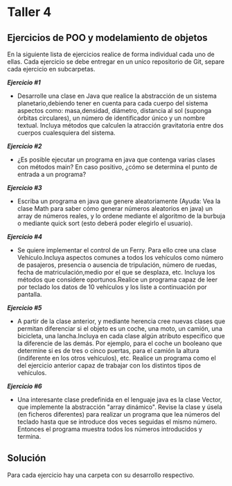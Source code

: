 # Taller 4
## Ejercicios de POO y modelamiento de objetos

En la siguiente lista de ejercicios realice de forma individual cada uno de ellas. Cada ejercicio se debe entregar 
en un unico repositorio de Git, separe cada ejercicio en subcarpetas.


***Ejercicio #1***
* Desarrolle una clase en Java que realice la abstracción de un sistema planetario,debiendo tener en cuenta para cada 
cuerpo del sistema aspectos como: masa,densidad, diámetro, distancia al sol (suponga órbitas circulares), un número 
de identificador único y un nombre textual. Incluya métodos que calculen la atracción gravitatoria entre dos 
cuerpos cualesquiera del sistema.

  
***Ejercicio #2***
* ¿Es posible ejecutar un programa en java que contenga varias clases con métodos main? En caso positivo, ¿cómo se 
determina el punto de entrada a un programa?

  
***Ejercicio #3***
* Escriba un programa en java que genere aleatoriamente (Ayuda: Vea la clase Math para saber cómo generar números 
aleatorios en java) un array de números reales, y lo ordene mediante el algoritmo de la burbuja o mediante quick sort (esto deberá poder elegirlo el usuario).

  
***Ejercicio #4***
* Se quiere implementar el control de un Ferry. Para ello cree una clase Vehículo.Incluya aspectos comunes a todos 
los vehículos como número de pasajeros, presencia o ausencia de tripulación, número de ruedas, fecha de matriculación,medio por el que se desplaza, etc. Incluya los métodos que considere oportunos.Realice un programa capaz de leer por teclado los datos de 10 vehículos y los liste a continuación por pantalla.

  
***Ejercicio #5***
* A partir de la clase anterior, y mediante herencia cree nuevas clases que permitan diferenciar si el objeto es un 
coche, una moto, un camión, una bicicleta, una lancha.Incluya en cada clase algún atributo específico que la diferencie de las demás. Por ejemplo, para el coche un booleano que determine si es de tres o cinco puertas, para el camión la altura (indiferente en los otros vehículos), etc. Realice un programa como el del ejercicio anterior capaz de trabajar con los distintos tipos de vehículos.

  
***Ejercicio #6***
* Una interesante clase predefinida en el lenguaje java es la clase Vector, que implemente la abstracción "array 
dinámico". Revise la clase y úsela (en ficheros diferentes) para realizar un programa que lea números del teclado hasta que se introduce dos veces seguidas el mismo número. Entonces el programa muestra todos los números introducidos y termina.


## Solución
Para cada ejercicio hay una 
carpeta con su desarrollo respectivo.
